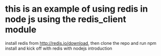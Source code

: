 # this is an example of using redis in node js using the redis_client module
install redis from http://redis.io/download, then clone the repo and run npm install and kick off with redis with nodejs introduction
